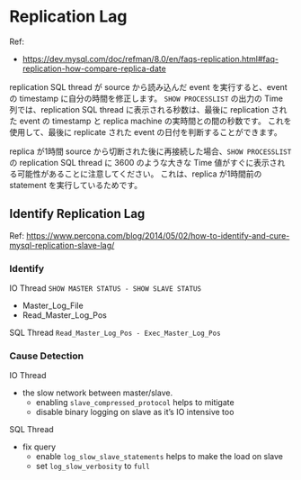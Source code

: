 # Replication Lag

Ref:
* https://dev.mysql.com/doc/refman/8.0/en/faqs-replication.html#faq-replication-how-compare-replica-date

replication SQL thread が source から読み込んだ event を実行すると、event の timestamp に自分の時間を修正します。
`SHOW PROCESSLIST` の出力の Time 列では、replication SQL thread に表示される秒数は、最後に replication された event の timestamp と replica machine の実時間との間の秒数です。
これを使用して、最後に replicate された event の日付を判断することができます。

replica が1時間 source から切断された後に再接続した場合、`SHOW PROCESSLIST` の replication SQL thread に 3600 のような大きな Time 値がすぐに表示される可能性があることに注意してください。
これは、replica が1時間前の statement を実行しているためです。

## Identify Replication Lag
Ref: https://www.percona.com/blog/2014/05/02/how-to-identify-and-cure-mysql-replication-slave-lag/

### Identify
IO Thread
`SHOW MASTER STATUS - SHOW SLAVE STATUS`
* Master_Log_File
* Read_Master_Log_Pos

SQL Thread
`Read_Master_Log_Pos - Exec_Master_Log_Pos`

### Cause Detection
IO Thread
* the slow network between master/slave.
  * enabling `slave_compressed_protocol` helps to mitigate
  * disable binary logging on slave as it’s IO intensive too

SQL Thread
* fix query
  * enable `log_slow_slave_statements` helps to make the load on slave
  * set `log_slow_verbosity` to `full`
